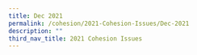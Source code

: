 ```yaml
---
title: Dec 2021
permalink: /cohesion/2021-Cohesion-Issues/Dec-2021
description: ""
third_nav_title: 2021 Cohesion Issues
---
```

